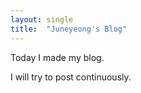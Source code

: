 ```yaml
---
layout: single
title:  "Juneyeong's Blog"
---
```


Today I made my blog.

I will try to post continuously.
